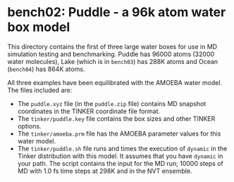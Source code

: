 bench02: Puddle - a 96k atom water box model
============================================


This directory contains the first of three large water boxes for use in
MD simulation testing and benchmarking. Puddle has 96000 atoms (32000
water molecules), Lake (which is in `bench03`) has 288K atoms and Ocean
(`bench04`) has 864K atoms.

All three examples have been equilibrated with the AMOEBA water model. 
The files included are:

* The `puddle.xyz` file (in the `puddle.zip` file)  contains MD snapshot coordinates in the TINKER coordinate file format. 
* The `tinker/puddle.key` file contains the box sizes and other TINKER options. 
* The `tinker/amoeba.prm` file has the AMOEBA parameter values for this water model. 
* The `tinker/puddle.sh` file runs and times the execution of `dynamic` in the Tinker distribution with this model. It assumes that you have `dynamic` in your path. The script contains the input for the MD run; 10000 steps of MD with 1.0 fs time steps at 298K and in the NVT ensemble.


